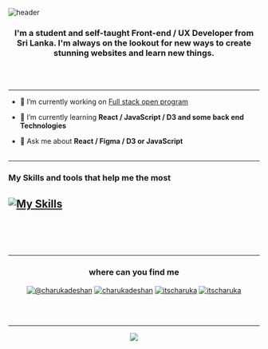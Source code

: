 
![header](https://capsule-render.vercel.app/api?type=waving&color=gradient&$with=auto&height=350&section=header&text=Hi%20👋,%20I'm%20Charuka&animation=fadeIn&fontSize=60)


<h3 align="center">I'm a student and self-taught Front-end / UX Developer from Sri Lanka. I'm always on the lookout for new ways to create stunning websites and learn new things.</h3>
<br></br>

---

- 🔭 I’m currently working on [Full stack open program](https://github.com/itscharukadeshan/Fullstackopen.git)

- 🌱 I’m currently learning  **React / JavaScript / D3 and some back end Technologies**

- 💬 Ask me about **React / Figma / D3 or JavaScript**
<br></br>
---

<h3>My Skills and tools that help me the most </h3>


[![My Skills](https://skillicons.dev/icons?i=js,react,d3,nodejs,express,css,html,docker,git,github,jest,postman,tailwind,vite,figma,webflow&perline=14)](https://skillicons.dev)
<br></br>
---


<br></br>

---

<h3 align="center">where can you find me  </h3>

<div>
<p align="center">
  <a href="https://medium.com/@charukadeshan" target="blank"><img align="center" src="https://img.shields.io/badge/Medium-12100E?style=for-the-badge&logo=medium&logoColor=white" alt="@charukadeshan" /></a>
<a href="https://linkedin.com/in/charukadeshan" target="blank"><img align="center" src="https://img.shields.io/badge/LinkedIn-0077B5?style=for-the-badge&logo=linkedin&logoColor=white" alt="charukadeshan" /></a>
<a href="https://twitter.com/itscharuka" target="blank"><img align="center" src="https://img.shields.io/badge/Twitter-1DA1F2?style=for-the-badge&logo=twitter&logoColor=white" alt="itscharuka"  /></a>
<a href="https://www.figma.com/@charukadeshan" target="blank"><img align="center" src="https://img.shields.io/badge/Figma-F24E1E?style=for-the-badge&logo=figma&logoColor=white" alt="itscharuka"  /></a> </p>
<br></br>

---
<p align = "center"><img align="center" src = "https://komarev.com/ghpvc/?username=itscharukadeshan&style=flat-square" /></p>

